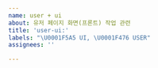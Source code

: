 ```yaml
---
name: user + ui
about: 유저 페이지 화면(프론트) 작업 관련
title: 'user-ui:'
labels: "\U0001F5A5 UI, \U0001F476 USER"
assignees: ''

---
```



